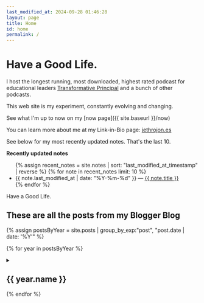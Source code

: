 ```yaml
---
last_modified_at: 2024-09-28 01:46:28
layout: page
title: Home
id: home
permalink: /
---
```


# Have a Good Life.

I host the longest running, most downloaded, highest rated podcast for educational leaders [Transformative Principal](https://transformativeprincipal.org) and a bunch of other podcasts. 

This web site is my experiment, constantly evolving and changing. 

See what I'm up to now on my [now page]({{ site.baseurl }}/now)

You can learn more about me at my Link-in-Bio page: [jethrojon.es](https://jethrojon.es)

See below for my most recently updated notes. That's the last 10. 

<strong>Recently updated notes</strong>

<ul>
  {% assign recent_notes = site.notes | sort: "last_modified_at_timestamp" | reverse %}
  {% for note in recent_notes limit: 10 %}
    <li>
      {{ note.last_modified_at | date: "%Y-%m-%d" }} — <a class="internal-link" href="{{ site.baseurl }}{{ note.url }}">{{ note.title }}</a>
    </li>
  {% endfor %}
</ul>

Have a Good Life.

## These are all the posts from my Blogger Blog

{% assign postsByYear = site.posts | group_by_exp:"post", "post.date | date: '%Y'" %}

{% for year in postsByYear %}
<details>
  <summary><h2>{{ year.name }}</h2></summary>
  
  {% assign postsByMonth = year.items | group_by_exp:"post", "post.date | date: '%B'" %}
  
  {% for month in postsByMonth %}
  <details>
    <summary><h3>{{ month.name }}</h3></summary>
    <ul>
      {% for post in month.items %}
      <li>
        <a href="{{ post.url }}">{{ post.title }}</a>
        <span class="post-date">{{ post.date | date: "%B %d, %Y" }}</span>
      </li>
      {% endfor %}
    </ul>
  </details>
  {% endfor %}
</details>
{% endfor %}

<style>
  .wrapper {
    max-width: 46em;
  }
</style>
